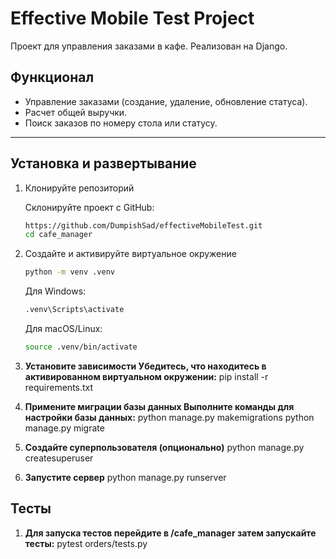 # Effective Mobile Test Project

Проект для управления заказами в кафе. Реализован на Django.

## Функционал
- Управление заказами (создание, удаление, обновление статуса).
- Расчет общей выручки.
- Поиск заказов по номеру стола или статусу.

---

## Установка и развертывание

1. Клонируйте репозиторий

   Склонируйте проект с GitHub:
   ```bash
   https://github.com/DumpishSad/effectiveMobileTest.git
   cd cafe_manager
   ```
   
2. Создайте и активируйте виртуальное окружение
      ```bash
      python -m venv .venv
      ```
     Для Windows:
     ```bash
     .venv\Scripts\activate
      ```

     Для macOS/Linux:
     ```bash
     source .venv/bin/activate
      ```
4. **Установите зависимости Убедитесь, что находитесь в активированном виртуальном окружении:**
   pip install -r requirements.txt
5. **Примените миграции базы данных Выполните команды для настройки базы данных:**
   python manage.py makemigrations
   python manage.py migrate
6. **Создайте суперпользователя (опционально)**
   python manage.py createsuperuser
7. **Запустите сервер**
   python manage.py runserver 

## Тесты

1. **Для запуска тестов перейдите в /cafe_manager затем запускайте тесты:**
   pytest orders/tests.py
